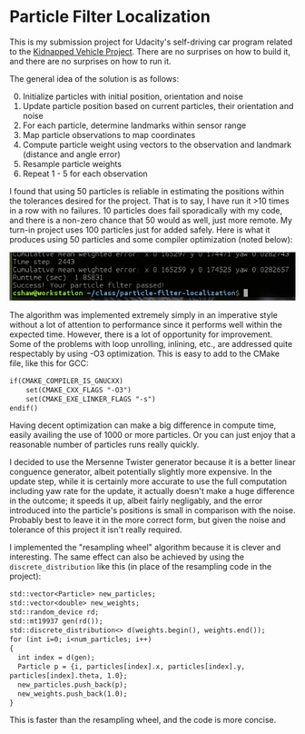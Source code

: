 # Particle Filter Localization

This is my submission project for Udacity's self-driving car program related to the 
[Kidnapped Vehicle Project](https://github.com/udacity/CarND-Kidnapped-Vehicle-Project).  There
are no surprises on how to build it, and there are no surprises on how to run it.  

The general idea of the solution is as follows:

 0. Initialize particles with initial position, orientation and noise
 1. Update particle position based on current particles, their orientation and noise  
 2. For each particle, determine landmarks within sensor range
 3. Map particle observations to map coordinates
 4. Compute particle weight using vectors to the observation and landmark (distance and angle error)
 5. Resample particle weights
 6. Repeat 1 - 5 for each observation 

I found that using 50 particles is reliable in estimating the positions within the
tolerances desired for the project.  That is to say, I have run it >10 times in a row
with no failures.  10 particles does fail sporadically with my code, and there is a non-zero chance
that 50 would as well, just more remote.  My turn-in project uses 100 particles just for added 
safely.  Here is what it produces using 50 particles and some compiler optimization (noted below):

![Performance](performance.png)

The algorithm was implemented extremely simply in an imperative style without a lot of attention to 
performance since it performs well within the expected time.  However, there is 
a lot of opportunity for improvement. Some of the problems with loop unrolling, inlining, etc.,
are addressed quite respectably by using -O3 optimization.  This is easy to add to the CMake
file, like this for GCC:

```
if(CMAKE_COMPILER_IS_GNUCXX)
    set(CMAKE_CXX_FLAGS "-O3") 
    set(CMAKE_EXE_LINKER_FLAGS "-s") 
endif()
```

Having decent optimization can make a big difference in compute time, easily availing the use
of 1000 or more particles.  Or you can just enjoy that a reasonable number of particles runs 
really quickly.

I decided to use the Mersenne Twister generator because it is a better linear conguence generator, 
albeit potentially slightly more expensive.  In the update step, while it is certainly more 
accurate to use the full computation including yaw rate for the update, it actually doesn't make a huge 
difference in the outcome; it speeds it up, albeit fairly negligably, and the error introduced 
into the particle's positions is small in comparison with the noise.  Probably best to leave it 
in the more correct form, but given the noise and tolerance of this project it isn't really 
required.  

I implemented the "resampling wheel" algorithm because it is clever and interesting.  The same 
effect can also be achieved by using the `discrete_distribution` like this (in place of the 
resampling code in the project):

```
std::vector<Particle> new_particles;
std::vector<double> new_weights;
std::random_device rd;
std::mt19937 gen(rd());
std::discrete_distribution<> d(weights.begin(), weights.end());
for (int i=0; i<num_particles; i++)
{
  int index = d(gen);
  Particle p = {i, particles[index].x, particles[index].y, particles[index].theta, 1.0};
  new_particles.push_back(p);
  new_weights.push_back(1.0);
}
```

This is faster than the resampling wheel, and the code is more concise.

